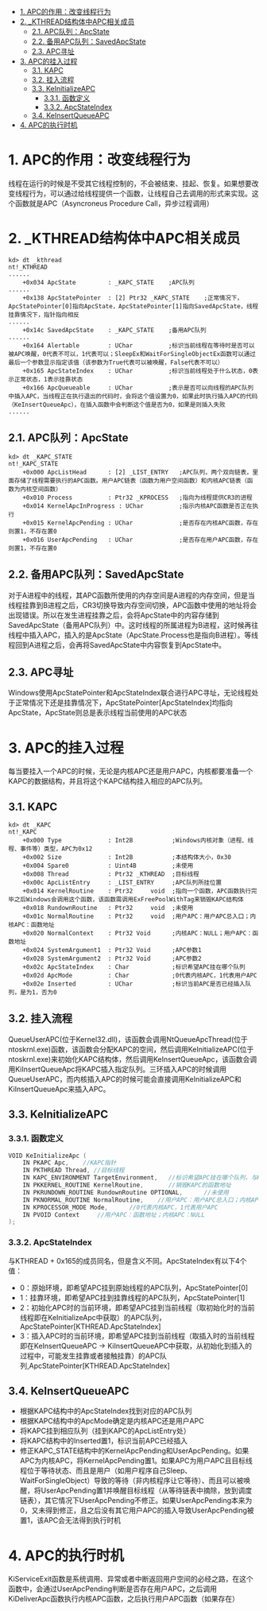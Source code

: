 <!-- TOC -->

- [1. APC的作用：改变线程行为](#1-apc的作用改变线程行为)
- [2. _KTHREAD结构体中APC相关成员](#2-_kthread结构体中apc相关成员)
    - [2.1. APC队列：ApcState](#21-apc队列apcstate)
    - [2.2. 备用APC队列：SavedApcState](#22-备用apc队列savedapcstate)
    - [2.3. APC寻址](#23-apc寻址)
- [3. APC的挂入过程](#3-apc的挂入过程)
    - [3.1. KAPC](#31-kapc)
    - [3.2. 挂入流程](#32-挂入流程)
    - [3.3. KeInitializeAPC](#33-keinitializeapc)
        - [3.3.1. 函数定义](#331-函数定义)
        - [3.3.2. ApcStateIndex](#332-apcstateindex)
    - [3.4. KeInsertQueueAPC](#34-keinsertqueueapc)
- [4. APC的执行时机](#4-apc的执行时机)

<!-- /TOC -->
# 1. APC的作用：改变线程行为
线程在运行的时候是不受其它线程控制的，不会被结束、挂起、恢复。如果想要改变线程行为，可以通过给线程提供一个函数，让线程自己去调用的形式来实现。这个函数就是APC（Asyncroneus Procedure Call，异步过程调用）
# 2. _KTHREAD结构体中APC相关成员
```x86asm
kd> dt _kthread
nt!_KTHREAD
......
    +0x034 ApcState         : _KAPC_STATE    ;APC队列
......
    +0x138 ApcStatePointer  : [2] Ptr32 _KAPC_STATE    ;正常情况下，ApcStatePointer[0]指向ApcState，ApcStatePointer[1]指向SavedApcState，线程挂靠情况下，指针指向相反
......
    +0x14c SavedApcState    : _KAPC_STATE    ;备用APC队列
......
	+0x164 Alertable        : UChar          ;标识当前线程在等待时是否可以被APC唤醒，0代表不可以，1代表可以；SleepEx和WaitForSingleObjectEx函数可以通过最后一个参数显示指定该值（该参数为True代表可以被唤醒，False代表不可以）
    +0x165 ApcStateIndex    : UChar          ;标识当前线程处于什么状态，0表示正常状态，1表示挂靠状态
    +0x166 ApcQueueable     : UChar          ;表示是否可以向线程的APC队列中插入APC，当线程正在执行退出的代码时，会将这个值设置为0，如果此时执行插入APC的代码（KeInsertQueueApc），在插入函数中会判断这个值是否为0，如果是则插入失败
......
```
## 2.1. APC队列：ApcState
```x86asm
kd> dt _KAPC_STATE
nt!_KAPC_STATE
    +0x000 ApcListHead      : [2] _LIST_ENTRY   ;APC队列，两个双向链表，里面存储了线程需要执行的APC函数。用户APC链表（函数为用户空间函数）和内核APC链表（函数为内核空间函数）
    +0x010 Process          : Ptr32 _KPROCESS   ;指向为线程提供CR3的进程
    +0x014 KernelApcInProgress : UChar          ;指示内核APC函数是否正在执行
    +0x015 KernelApcPending : UChar             ;是否存在内核APC函数，存在则置1，不存在置0
    +0x016 UserApcPending   : UChar             ;是否存在用户APC函数，存在则置1，不存在置0
```
## 2.2. 备用APC队列：SavedApcState
对于A进程中的线程，其APC函数所使用的内存空间是A进程的内存空间，但是当线程挂靠到B进程之后，CR3切换导致内存空间切换，APC函数中使用的地址将会出现错误。所以在发生进程挂靠之后，会将ApcState中的内容存储到SavedApcState（备用APC队列）中。这时线程的所属进程为B进程，这时候再往线程中插入APC，插入的是ApcState（ApcState.Process也是指向B进程）。等线程回到A进程之后，会再将SavedApcState中内容恢复到ApcState中。
## 2.3. APC寻址
Windows使用ApcStatePointer和ApcStateIndex联合进行APC寻址，无论线程处于正常情况下还是挂靠情况下，ApcStatePointer[ApcStateIndex]均指向ApcState，ApcState则总是表示线程当前使用的APC状态
# 3. APC的挂入过程
每当要挂入一个APC的时候，无论是内核APC还是用户APC，内核都要准备一个KAPC的数据结构，并且将这个KAPC结构挂入相应的APC队列。
## 3.1. KAPC
```
kd> dt _KAPC
nt!_KAPC
    +0x000 Type             : Int2B           ;Windows内核对象（进程、线程、事件等）类型，APC为0x12
    +0x002 Size             : Int2B           ;本结构体大小，0x30
    +0x004 Spare0           : Uint4B          ;未使用
    +0x008 Thread           : Ptr32 _KTHREAD  ;目标线程
    +0x00c ApcListEntry     : _LIST_ENTRY     ;APC队列所挂位置
    +0x014 KernelRoutine    : Ptr32     void  ;指向一个函数，APC函数执行完毕之后Windows会调用这个函数，该函数需调用ExFreePoolWithTag来销毁KAPC结构体 
    +0x018 RundownRoutine   : Ptr32     void  ;未使用
    +0x01c NormalRoutine    : Ptr32     void  ;用户APC：用户APC总入口；内核APC：函数地址
    +0x020 NormalContext    : Ptr32 Void      ;内核APC：NULL；用户APC：函数地址
    +0x024 SystemArgument1  : Ptr32 Void      ;APC参数1
    +0x028 SystemArgument2  : Ptr32 Void      ;APC参数2
    +0x02c ApcStateIndex    : Char            ;标识希望APC挂在哪个队列
    +0x02d ApcMode          : Char            ;0代表内核APC，1代表用户APC
    +0x02e Inserted         : UChar           ;标识当前APC是否已经插入队列，是为1，否为0
```
## 3.2. 挂入流程
QueueUserAPC(位于Kernel32.dll)，该函数会调用NtQueueApcThread(位于ntoskrnl.exe)函数，该函数会分配KAPC的空间，然后调用KeInitializeAPC(位于ntoskrnl.exe)来初始化KAPC结构体，然后调用KeInsertQueueApc，该函数会调用KiInsertQueueApc将KAPC插入指定队列。三环插入APC的时候调用QueueUserAPC，而内核插入APC的时候可能会直接调用KeInitializeAPC和KiInsertQueueApc来插入APC。
## 3.3. KeInitializeAPC
### 3.3.1. 函数定义
```c
VOID KeInitializeApc ( 
    IN PKAPC Apc,    //KAPC指针
    IN PKTHREAD Thread, //目标线程
    IN KAPC_ENVIRONMENT TargetEnvironment,   //标识希望APC挂在哪个队列，与KAPC.ApcStateIndex相对应
    IN PKKERNEL_ROUTINE KernelRoutine,       //销毁KAPC的函数地址
    IN PKRUNDOWN_ROUTINE RundownRoutine OPTIONAL,      //未使用
    IN PKNORMAL_ROUTINE NormalRoutine,    //用户APC：用户APC总入口；内核APC：函数地址
    IN KPROCESSOR_MODE Mode,      //0代表内核APC，1代表用户APC
    IN PVOID Context     //用户APC：函数地址；内核APC：NULL
);
```
### 3.3.2. ApcStateIndex
与KTHREAD + 0x165的成员同名，但是含义不同。ApcStateIndex有以下4个值：
* 0：原始环境，即希望APC挂到原始线程的APC队列，ApcStatePointer[0]
* 1：挂靠环境，即希望APC挂到挂靠线程的APC队列，ApcStatePointer[1]
* 2：初始化APC时的当前环境，即希望APC挂到当前线程（取初始化时的当前线程即在KeInitializeApc中获取）的APC队列，ApcStatePointer[KTHREAD.ApcStateIndex]
* 3：插入APC时的当前环境，即希望APC挂到当前线程（取插入时的当前线程即在KeInsertQueueAPC -> KiInsertQueueAPC中获取，从初始化到插入的过程中，可能发生挂靠或者接触挂靠）的APC队列,ApcStatePointer[KTHREAD.ApcStateIndex]
## 3.4. KeInsertQueueAPC
* 根据KAPC结构中的ApcStateIndex找到对应的APC队列
* 根据KAPC结构中的ApcMode确定是内核APC还是用户APC
* 将KAPC挂到相应队列（挂到KAPC的ApcListEntry处）
* 将KAPC结构中的Inserted置1，标识当前APC已经插入
* 修正KAPC_STATE结构中的KernelApcPending和UserApcPending。如果APC为内核APC，将KernelApcPending置1。如果APC为用户APC且目标线程位于等待状态、而且是用户（如用户程序自己Sleep、WaitForSingleObject）导致的等待（非内核程序让它等待）、而且可以被唤醒，将UserApcPending置1并唤醒目标线程（从等待链表中摘除，放到调度链表），其它情况下UserApcPending不修正。如果UserApcPending本来为0，又未得到修正，且之后没有其它用户APC的插入导致UserApcPending被置1，该APC会无法得到执行时机
# 4. APC的执行时机
KiServiceExit函数是系统调用、异常或者中断返回用户空间的必经之路，在这个函数中，会通过UserApcPending判断是否存在用户APC，之后调用KiDeliverApc函数执行内核APC函数，之后执行用户APC函数（如果存在）